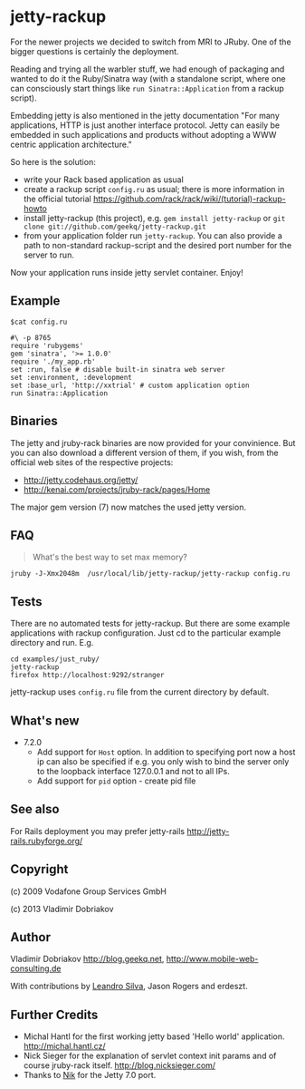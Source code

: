 jetty-rackup
============

For the newer projects we decided to switch from MRI to JRuby.  One of
the bigger questions is certainly the deployment.

Reading and trying all the warbler stuff, we had enough of packaging and
wanted to do it the Ruby/Sinatra way (with a standalone script, where
one can consciously start things like `run Sinatra::Application` from a
rackup script).

Embedding jetty is also mentioned in the jetty documentation "For many
applications, HTTP is just another interface protocol.  Jetty can easily
be embedded in such applications and products without adopting a WWW
centric application architecture."

So here is the solution:

* write your Rack based application as usual
* create a rackup script `config.ru` as usual; there is more information in
  the official tutorial
  <https://github.com/rack/rack/wiki/(tutorial)-rackup-howto>
* install jetty-rackup (this project), e.g.
  `gem install jetty-rackup` or
  `git clone git://github.com/geekq/jetty-rackup.git`
* from your application folder run `jetty-rackup`. You can also provide
  a path to non-standard rackup-script and the desired port
  number for the server to run.

Now your application runs inside jetty servlet container. Enjoy!


Example
-------
    $cat config.ru

    #\ -p 8765
    require 'rubygems'
    gem 'sinatra', '>= 1.0.0'
    require './my_app.rb'
    set :run, false # disable built-in sinatra web server
    set :environment, :development
    set :base_url, 'http://xxtrial' # custom application option
    run Sinatra::Application


Binaries
--------
The jetty and jruby-rack binaries are now provided for your convinience.
But you can also download a different version of them, if you wish, from
the official web sites of the respective projects:

* <http://jetty.codehaus.org/jetty/>
* <http://kenai.com/projects/jruby-rack/pages/Home>

The major gem version (7) now matches the used jetty version.

FAQ
---

> What's the best way to set max memory?

    jruby -J-Xmx2048m  /usr/local/lib/jetty-rackup/jetty-rackup config.ru

Tests
----

There are no automated tests for jetty-rackup. But there are some
example applications with rackup configuration. Just cd to the
particular example directory and run. E.g.

    cd examples/just_ruby/
    jetty-rackup
    firefox http://localhost:9292/stranger

jetty-rackup uses `config.ru` file from the current directory by
default.

What's new
----------
* 7.2.0
  + Add support for `Host` option. In addition to specifying port
    now a host ip can also be specified if e.g. you only wish to bind the
    server only to the loopback interface 127.0.0.1 and not to all IPs.
  + Add support for `pid` option - create pid file

See also
--------
For Rails deployment you may prefer jetty-rails
<http://jetty-rails.rubyforge.org/>


Copyright
---------
(c) 2009 Vodafone Group Services GmbH

(c) 2013 Vladimir Dobriakov


Author
------
Vladimir Dobriakov
<http://blog.geekq.net>, <http://www.mobile-web-consulting.de>

With contributions by [Leandro Silva](http://leandrosilva.com.br/),
Jason Rogers and erdeszt.

Further Credits
---------------
* Michal Hantl for the first working jetty based 'Hello world'
  application. <http://michal.hantl.cz/>
* Nick Sieger for the explanation of servlet context init params and of 
  course jruby-rack itself. <http://blog.nicksieger.com/>
* Thanks to [Nik](https://github.com/11xor6) for the Jetty 7.0 port.


